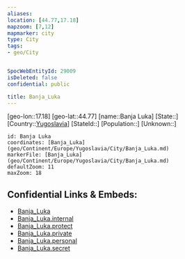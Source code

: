 ```yaml
---
aliases: 
location: [44.77,17.18]
mapzoom: [7,12] 
mapmarker: city 
type: City
tags:
- geo/City


SpocWebEntityId: 29009
isDeleted: false
confidential: public

title: Banja_Luka
---
```

[geo-lon::17.18]
[geo-lat::44.77]
[name::Banja Luka]
[State::]
[Country::[Yugoslavia](geo/Continent/Europe/Yugoslavia.md)]
[StateId::]
[Population::]
[Unknown::]


```leaflet
id: Banja Luka
coordinates: [Banja_Luka](geo/Continent/Europe/Yugoslavia/City/Banja_Luka.md)
markerFile: [Banja_Luka](geo/Continent/Europe/Yugoslavia/City/Banja_Luka.md)
defaultZoom: 11 
maxZoom: 18
```


## Confidential Links & Embeds: 
- [Banja_Luka](../../../../../../_public/geo/Continent/Europe/Yugoslavia/City/Banja_Luka.md) 
- [Banja_Luka.internal](../../../../../../_internal/geo/Continent/Europe/Yugoslavia/City/Banja_Luka.internal.md) 
- [Banja_Luka.protect](../../../../../../_protect/geo/Continent/Europe/Yugoslavia/City/Banja_Luka.protect.md) 
- [Banja_Luka.private](../../../../../../_private/geo/Continent/Europe/Yugoslavia/City/Banja_Luka.private.md) 
- [Banja_Luka.personal](../../../../../../_personal/geo/Continent/Europe/Yugoslavia/City/Banja_Luka.personal.md) 
- [Banja_Luka.secret](../../../../../../_secret/geo/Continent/Europe/Yugoslavia/City/Banja_Luka.secret.md) 
